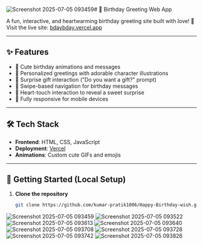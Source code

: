 ![Screenshot 2025-07-05 093459](https://github.com/user-attachments/assets/0e151b28-d3ff-480b-bec2-bccf7ff34c40)# 🎉 Birthday Greeting Web App

A fun, interactive, and heartwarming birthday greeting site built with love! 🥳  
Visit the live site: [bdaybday.vercel.app](https://bdaybday.vercel.app)

---

## ✨ Features

- 🎂 Cute birthday animations and messages  
- 💌 Personalized greetings with adorable character illustrations  
- 🎁 Surprise gift interaction ("Do you want a gift?" prompt)  
- 🧭 Swipe-based navigation for birthday messages  
- 💖 Heart-touch interaction to reveal a sweet surprise  
- 📱 Fully responsive for mobile devices  

---

## 🛠️ Tech Stack

- **Frontend**: HTML, CSS, JavaScript  
- **Deployment**: [Vercel](https://vercel.com)  
- **Animations**: Custom cute GIFs and emojis  

---

## 🚀 Getting Started (Local Setup)

1. **Clone the repository**
   ```bash
   git clone https://github.com/kumar-pratik1006/Happy-Birthday-wish.git

  ![Screenshot 2025-07-05 093459](https://github.com/user-attachments/assets/e3b76180-beb8-4282-83ca-480932d3d820)
  ![Screenshot 2025-07-05 093522](https://github.com/user-attachments/assets/32566d55-30f1-4304-9e82-263465b13bf7)
  ![Screenshot 2025-07-05 093613](https://github.com/user-attachments/assets/5db78139-7509-4370-920c-ccd99c67a696)
  ![Screenshot 2025-07-05 093640](https://github.com/user-attachments/assets/b703895c-4289-4520-817f-5f0176db2d05)
  ![Screenshot 2025-07-05 093708](https://github.com/user-attachments/assets/226a9af2-da51-4634-a4ee-54499db1fb64)
  ![Screenshot 2025-07-05 093728](https://github.com/user-attachments/assets/3c0b77e9-608c-4494-a50c-c5df96ecd290)
  ![Screenshot 2025-07-05 093742](https://github.com/user-attachments/assets/54b639e9-c274-45f1-a711-9ed7c6b13fdb)
  ![Screenshot 2025-07-05 093826](https://github.com/user-attachments/assets/4ba10071-4065-4a45-8ca0-50bfbe505aeb)







 

